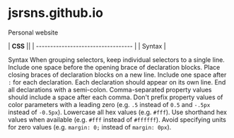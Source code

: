 # jsrsns.github.io
Personal website

| **CSS**                             ||
| ----------------------------------  |
| Syntax                              |


Syntax
When grouping selectors, keep individual selectors to a single line.
Include one space before the opening brace of declaration blocks.
Place closing braces of declaration blocks on a new line.
Include one space after `:` for each declaration.
Each declaration should appear on its own line.
End all declarations with a semi-colon.
Comma-separated property values should include a space after each comma.
Don't prefix property values of color parameters with a leading zero (e.g. `.5` instead of `0.5` and `-.5px` instead of `-0.5px`).
Lowercase all hex values (e.g. `#fff`).
Use shorthand hex values when available (e.g. `#fff` instead of `#ffffff`).
Avoid specifying units for zero values (e.g. `margin: 0;` instead of `margin: 0px`).
